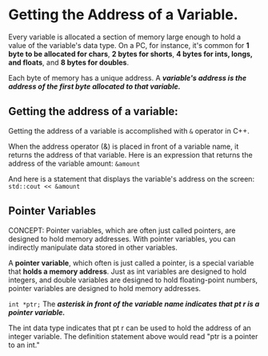 # Getting the Address of a Variable.
Every variable is allocated a section of memory large enough to hold a value of the variable's data type. On a PC, for instance, it's common for **1 byte to be allocated for chars**, **2 bytes for shorts**, **4 bytes for ints, longs, and floats**, and **8 bytes for doubles**.

Each byte of memory has a unique address. A ***variable's address is the address of the first byte allocated to that variable.***

## Getting the address of a variable:
Getting the address of a variable is accomplished with `&` operator in C++.

When the address operator (&) is placed in front of a variable name, it returns the address of that variable. Here is an expression that returns the address of the variable amount:
`&amount`

And here is a statement that displays the variable's address on the screen:
`std::cout << &amount`


## Pointer Variables
CONCEPT: Pointer variables, which are often just called pointers, are designed to hold memory addresses. With pointer variables, you can indirectly manipulate data stored in other variables.

A **pointer variable**, which often is just called a pointer, is a special variable that **holds a memory address**. Just as int variables are designed to hold integers, and double variables are designed to hold floating-point numbers, pointer variables are designed to hold memory addresses.

`int *ptr;`
The ***asterisk in front of the variable name indicates that pt r is a pointer variable.*** 


The int data type indicates that pt r can be used to hold the address of an integer variable. The definition statement above would read "ptr is a pointer to an int."



